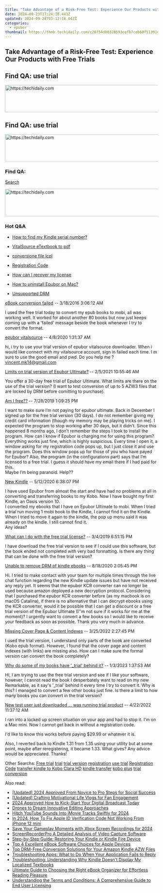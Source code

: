 ```yaml
---
title: "Take Advantage of a Risk-Free Test: Experience Our Products with Free Trials"
date: 2024-09-23T17:24:18.441Z
updated: 2024-09-28T03:12:18.042Z
categories:
  - epubor
thumbnail: https://thmb.techidaily.com/c26754d00328593cefb7ceb60f51391dcd2a8dd934a3e89af40244a078e590d9.jpg
---
```


## Take Advantage of a Risk-Free Test: Experience Our Products with Free Trials

## Find QA: use trial

<!-- affiliate ads begin -->
<a href="https://appsumo.8odi.net/c/5597632/2144288/7443" target="_top" id="2144288">
  <img src="//a.impactradius-go.com/display-ad/7443-2144288" border="0" alt="https://techidaily.com" width="728" height="90"/>
</a>
<img height="0" width="0" src="https://appsumo.8odi.net/i/5597632/2144288/7443" style="position:absolute;visibility:hidden;" border="0" />
<!-- affiliate ads end -->

## Find QA: use trial

<!-- affiliate ads begin -->
<a href="https://unicoeye.pxf.io/c/5597632/2134247/18498" target="_top" id="2134247">
  <img src="//a.impactradius-go.com/display-ad/18498-2134247" border="0" alt="https://techidaily.com" width="728" height="90"/>
</a>
<img height="0" width="0" src="https://unicoeye.pxf.io/i/5597632/2134247/18498" style="position:absolute;visibility:hidden;" border="0" />
<!-- affiliate ads end -->

### Find QA:

[Search](http://www.epubor.com/Search.aspx?SystemID=46 "Find QA") 

<!-- affiliate ads begin -->
<a href="https://appsumo.8odi.net/c/5597632/2094421/7443" target="_top" id="2094421">
  <img src="//a.impactradius-go.com/display-ad/7443-2094421" border="0" alt="https://techidaily.com" width="728" height="90"/>
</a>
<img height="0" width="0" src="https://appsumo.8odi.net/i/5597632/2094421/7443" style="position:absolute;visibility:hidden;" border="0" />
<!-- affiliate ads end -->

### Hot Q&A

* [How to find my Kindle serial number?](https://tools.techidaily.com/epubor/products/)
* [VitalSource eTextbook to pdf](https://tools.techidaily.com/epubor/products/)
* [conversione file lcpl](https://tools.techidaily.com/epubor/products/)
* [Registration Code](https://tools.techidaily.com/epubor/products/)

* [How can I recover my license](https://tools.techidaily.com/epubor/products/)
* [How to uninstall Epubor on Mac?](https://tools.techidaily.com/epubor/products/)
* [Unsupported DRM](https://tools.techidaily.com/epubor/products/)

[eBook conversion failed](https://tools.techidaily.com/epubor/products/) \-- 3/18/2016 3:06:12 AM 

I used the free trial today to convert my epub books to mobi, all was working well. It worked for about another 80 books but now just keeps coming up with a 'failed' message beside the book whenever I try to convert the format.

[epubor vitalsource](https://tools.techidaily.com/epubor/products/) \-- 4/8/2020 1:31:37 AM 

hi, i try to use your trial version of epubor vitalsource downloader. When i would like connect with my vitalsource account, sign in failed each time. I m sure to use the good email and pwd. Do you help me ? vincent.mk14@gmail.com

[Limits on trial version of Epubor Ultimate?](https://tools.techidaily.com/epubor/ultimate/) \-- 2/5/2021 10:55:46 AM 

You offer a 30-day free trial of Epubor Ultimate. What limits are there on the use of the trial version? (I want to test conversion of up to 5 AZW3 files that are locked by DRM before comitting to purchase).

[Am I free??](https://tools.techidaily.com/epubor/products/) \-- 7/28/2019 1:09:25 PM 

I want to make sure I’m not paying for epubor ultimate. Back in December I signed up for the free trial version (30 days). I do not remember giving my credit card information (though my memory may be playing tricks on me). I expected the program to stop working after 30 days, but it didn’t. Since this happened 8 months ago, I don’t remember the steps I took to install the program. How can I know if Epubor is charging me for using this program? Everything works just fine, which is highly suspicious. Every time I open it, a window asking for my registration code pops up, but I just close it and use the program. Does this window pops up for those of you who have payed for Epubor? Also, the program (in the configurations part) says that I’m licensed to a free trial. I guess it should have my email there if I had paid for this.  
 Maybe I’m being paranoid. Help??

[New Kindle](https://tools.techidaily.com/epubor/products/) \-- 5/12/2020 6:38:07 PM 

 I have used Epubor from almost the start and have had no problems at all in converting and transferring books to my Kobo. Now I have bought my first Kindle, an Oasis version 10.  
 I converted my ebooks that I have on Epubor Ultimate to mobi. When I tried a trial run moving 1 mobi book to the Kindle, I cannot find it on the Kindle. When I tried to move it again to the kindle, the pop up menu said it was already on the kindle. I still cannot find it.  
 Any ideas? 

[What can I do with the free trial license?](https://tools.techidaily.com/epubor/products/) \-- 3/4/2019 6:51:15 PM 

I have download the free trial version to see if I could use this software, but the book ended not completed with very bad formatting. Is there any thing that can be done with the free trial version?

[Unable to remove DRM of kindle ebooks](https://tools.techidaily.com/epubor/products/) \-- 8/18/2020 2:05:45 PM 

Hi. I tried to make contact with your team for multiple times through the live chat function regarding the new Kindle update issues but have not received any reply yet. It seems that the epubor KCR converter can no longer be used because amazon deployed a new decryption protocol. Considering that I purchased the epubor KCR converter before (as my macbook is on macOS Catalina), if there is no alternative that I can decrypt ebooks using the KCR converter, would it be possible that I can get a discount or a free trial version of the Epubor Ultimate (I''m not sure if it works for me at the moment)? I urgently want to convert a few books so I would like to receive your feedback as soon as possible. Thank you very much in advance. 

[Missing Cover Page & Content Indexes](https://tools.techidaily.com/epubor/products/) \-- 3/25/2022 2:27:45 PM 

I used the trial version, I understand only parts of the book are converted (Kobo epub format). However, I found that the cover page and content indexes (with links) are missing also. How can I make sure the formal version can convert the book completely?

[Why do some of my books have '\_trial' behind it?](https://tools.techidaily.com/epubor/products/) \-- 1/3/2023 1:37:53 AM 

Hi, I am trying to use the free trial version and see if I like your software, however, I cannot read the book I desperbately want to read on my new Remarkable, as it say's '\_trial' behind it every time I try to convert it. Why is this? I managed to convert a few other books just fine. Is there a limit to how many books you can convert in the trial version?

[New test user just downloaded ... was running trial product](https://tools.techidaily.com/epubor/products/) \-- 4/22/2022 11:37:12 AM 

I ran into a locked up screen situation on your app and had to stop it. I'm on a Mac mini. Now I cannot get back in without a registration code.

 I'd like to know this works before paying $29.99 or whatever it is.

 Also, I reverted back to Kindle 1.31 from 1.35 using your utility but at some point, maybe after reregistering, it became 1.33\. What gives? Any advice would be appreciated. Thanks!

 Other Searchs: [Free trial](https://tools.techidaily.com/epubor/products/) [trial](https://tools.techidaily.com/epubor/products/) [trial version](https://tools.techidaily.com/epubor/products/) [registration](https://tools.techidaily.com/epubor/products/) [use trial](https://tools.techidaily.com/epubor/products/) [Registration Code](https://tools.techidaily.com/epubor/products/) [transfer kindle to Kobo Clara HD](https://tools.techidaily.com/epubor/transfer/) [kindle transfer](https://tools.techidaily.com/epubor/transfer/) [kobo plus](https://tools.techidaily.com/epubor/products/) [trial conversion](https://tools.techidaily.com/epubor/products/)

<ins class="adsbygoogle"
     style="display:block"
     data-ad-format="autorelaxed"
     data-ad-client="ca-pub-7571918770474297"
     data-ad-slot="1223367746"></ins>

<ins class="adsbygoogle"
     style="display:block"
     data-ad-client="ca-pub-7571918770474297"
     data-ad-slot="8358498916"
     data-ad-format="auto"
     data-full-width-responsive="true"></ins>

<span class="atpl-alsoreadstyle">Also read:</span>
<div><ul>
<li><a href="https://fox-boxes.techidaily.com/updated-2024-approved-from-novice-to-pro-steps-for-social-success/"><u>[Updated] 2024 Approved From Novice to Pro Steps for Social Success</u></a></li>
<li><a href="https://youtube-videos.techidaily.com/updated-crafting-motivational-life-vlogs-for-fan-engagement/"><u>[Updated] Crafting Motivational Life Vlogs for Fan Engagement</u></a></li>
<li><a href="https://some-knowledge.techidaily.com/2024-approved-how-to-kick-start-your-digital-broadcast-today/"><u>2024 Approved How to Kick-Start Your Digital Broadcast Today</u></a></li>
<li><a href="https://extra-information.techidaily.com/drones-to-dream-innovative-editing-approaches/"><u>Drones to Dream Innovative Editing Approaches</u></a></li>
<li><a href="https://youtube-blog.techidaily.com/-youtube-sounds-into-imovie-tracks-swiftly-for-2024/"><u>Hitch YouTube Sounds Into iMovie Tracks Swiftly for 2024</u></a></li>
<li><a href="https://apple-account.techidaily.com/in-2024-how-to-fix-apple-id-verification-code-not-working-from-iphone-12-mini-by-drfone-ios/"><u>In 2024, How To Fix Apple ID Verification Code Not Working From iPhone 12 mini</u></a></li>
<li><a href="https://video-capture.techidaily.com/save-your-gameplay-moments-with-xbox-screen-recordings-for-2024/"><u>Save Your Gameplay Moments with Xbox Screen Recordings for 2024</u></a></li>
<li><a href="https://visual-screen-recording.techidaily.com/screenrecorderpro-a-detailed-analysis-of-video-capture-software/"><u>ScreenRecorderPro A Detailed Analysis of Video Capture Software</u></a></li>
<li><a href="https://discover-answers.techidaily.com/step-by-step-guide-restoring-your-kindle-or-kindle-fire-device/"><u>Step-by-Step Guide: Restoring Your Kindle or Kindle Fire Device</u></a></li>
<li><a href="https://discover-answers.techidaily.com/top-4-excellent-ebook-software-choices-for-apple-devices/"><u>Top 4 Excellent eBook Software Choices for Apple Devices</u></a></li>
<li><a href="https://discover-answers.techidaily.com/top-drm-free-conversion-solutions-for-your-amazon-kindle-azw-files/"><u>Top DRM-Free Conversion Solutions for Your Amazon Kindle AZW Files</u></a></li>
<li><a href="https://discover-answers.techidaily.com/troubleshooting-apps-what-to-do-when-your-application-fails-to-reply/"><u>Troubleshooting Apps: What to Do When Your Application Fails to Reply</u></a></li>
<li><a href="https://discover-answers.techidaily.com/troubleshooting-understanding-why-kindle-doesnt-display-my-localized-textbooks/"><u>Troubleshooting: Understanding Why Kindle Doesn't Display My Localized Textbooks</u></a></li>
<li><a href="https://discover-answers.techidaily.com/ultimate-guide-to-choosing-the-right-ebook-organizer-for-effortless-reading-pleasure/"><u>Ultimate Guide to Choosing the Right eBook Organizer for Effortless Reading Pleasure</u></a></li>
<li><a href="https://discover-answers.techidaily.com/understanding-the-terms-and-conditions-a-comprehensive-guide-to-end-user-licensing/"><u>Understanding the Terms and Conditions: A Comprehensive Guide to End User Licensing</u></a></li>
</ul></div>

